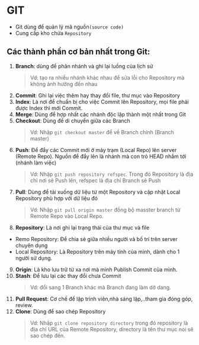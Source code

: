 # GIT

- Git dùng để quản lý mã nguồn`(source code)`
- Cung cấp kho chứa `Repository`
## Các thành phần cơ bản nhất trong Git:

1. **Branch**: dùng để phân nhánh và ghi lại luồng của lịch sử
   > Vd: tạo ra nhiều nhánh khác nhau để sửa lỗi cho Repository mà không ảnh hưởng đến nhau
2. **Commit**: Ghi lại việc thêm hay thay đổi file, thư mục vào Repository
3. **Index**: Là nơi để chuẩn bị cho việc Commit lên Repository, mọi file phải được Index thì mới Commit.
4. **Merge**: Dùng để hợp nhất các nhánh độc lập thành một nhất trong Git
5. **Checkout**: Dùng để di chuyển giữa các Branch
   > Vd: Nhập `git checkout master` để về Branch chính (Branch master)
6. **Push**: Để đẩy các Commit mới ở máy trạm (Local Repo) lên server (Remote Repo). Nguồn để đẩy lên là nhánh mà con trỏ HEAD nhắm tới (nhánh làm việc)
   >Vd: Nhập `git push repository refspec`. Trong đó Repository là địa chỉ  nơi sẽ Push lên, refspec là địa chỉ Branch sẽ Push
7. **Pull**: Dùng để tải xuống dữ liệu từ một Repository và cập nhật Local Repository phù hợp với dữ liệu đó
   > Vd: Nhập `git pull origin master` đồng bộ masster branch từ Remote Repo vào Local Repo.
8. **Repository**: Là nơi ghi lại trạng thái của thư mục và file   
  - Remo Repository: Để chia sẻ giữa nhiều người và bố trí trên server chuyên dụng
  - Local Repository: Là Repository trên máy tính của mình, dành cho 1 người sử dụng.
9. **Origin**: Là kho lưu trữ từ xa nơi mà mình Publish Commit của mình.
10. **Stash**: Để lưu lại các thay đổi chưa Commit 
    > Vd: đổi sang 1 Branch khác mà Branch đang làm dở dang.
11. **Pull Request**: Cơ chế để lập trình viên,nhà sáng lập,..tham gia đóng góp, review.
12. **Clone**: Dùng để sao chép Repository
    > Vd: Nhập `git clone repository directory` trong đó repository là địa chỉ URL của Remote Repository, directory là tên thư mục noi sẽ sao chép đến.